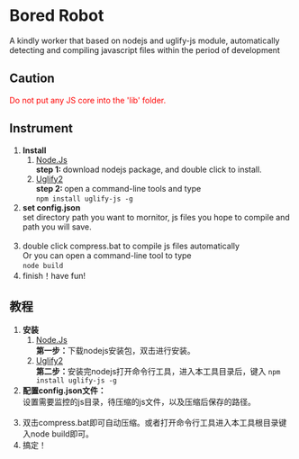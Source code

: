 <h1>Bored Robot</h1>
<p>A kindly worker that based on nodejs and uglify-js module, automatically detecting and compiling javascript files within the period of development</p>

<h2>Caution</h2>
<p style="color:red">Do not put any JS core into the 'lib' folder.</p>

<h2>Instrument</h2>
<ol>
	<li>
		<strong>Install</strong>
		<ol>
			<li>
				<a href="http://nodejs.org" target="_blank">Node.Js</a><br>
				<strong>step 1: </strong>download nodejs package, and double click to install.
			</li>
			<li>
				<a href="https://github.com/mishoo/UglifyJS2" target="_blank">Uglify2</a><br>
				<strong>step 2: </strong>open a command-line tools and type <br>
				<code>npm install uglify-js -g</code>
			</li>
		</ol>
	</li>
	<li>
		<strong>set config.json</strong><br>
		set directory path you want to mornitor, js files you hope to compile and path you will save.<br>
		<img src="http://www.seeutopia.com/demo/resource/20150424-1@2x1.jpg" alt="">
	</li>
 	<li>double click compress.bat to compile js files automatically <br>
		Or you can open a command-line tool to type <br>
		<code>node build</code>
 	</li>
 	<li>finish！have fun!</li>
</ol>


<h2>教程</h2>
<ol>
	<li>
		<strong>安装</strong>
		<ol>
			<li>
				<a href="http://nodejs.org" target="_blank">Node.Js</a><br>
				<strong>第一步：</strong>下载nodejs安装包，双击进行安装。
			</li>
			<li>
				<a href="https://github.com/mishoo/UglifyJS2" target="_blank">Uglify2</a><br>
				<strong>第二步：</strong>安装完nodejs打开命令行工具，进入本工具目录后，键入
				<code>npm install uglify-js -g</code>
			</li>
		</ol>
	</li>
	<li>
		<strong>配置config.json文件：</strong><br>
		设置需要监控的js目录，待压缩的js文件，以及压缩后保存的路径。<br>
		<img src="http://www.seeutopia.com/demo/resource/20150424-1@2x.jpg" alt="">
	</li>
	<li>双击compress.bat即可自动压缩。或者打开命令行工具进入本工具根目录键入node build即可。</li>
	<li>搞定！</li>
</ol>